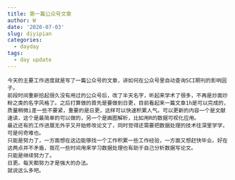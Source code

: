 ```yaml
---
title: 第一篇公众号文章
author: W
date: '2020-07-03'
slug: diyipian
categories:
  - dayday
tags:
  - day update
---
```

    今天的主要工作进度就是写了一篇公众号的文章，讲如何在公众号里自动查询SCI期刊的影响因子。
    前段时间重新拾起很久没有用过的公众号后，改了半天名字，听起来学术了很多，不再是炒面炒粉之类的名字风格了。之后打算做的首先是要做到日更，目前看起来一篇文章1h是可以完成的，质量稍微i差一些不要紧，重要的是日更，这样可以快速积累人气。可以更新的内容一个是文献速读，这个是最简单的可以做的，另一个是画图解析，比如用R的数据可视化应用。
    最近还有的工作进展无外乎又开始修改论文了，同时觉得还需要把数据处理的技术往深里学学，可是何奇难也。
    只能是努力了，一方面想在这边能够找一个工作积累一些工作经验，一方面又想赶快毕业。好在这两点并不矛盾，我花一些时间用来学习数据处理也有助于自己分析数据写论文。
    只能是继续努力了。
    日更。每天都努力才是强大的办法。
    就说这么多吧。